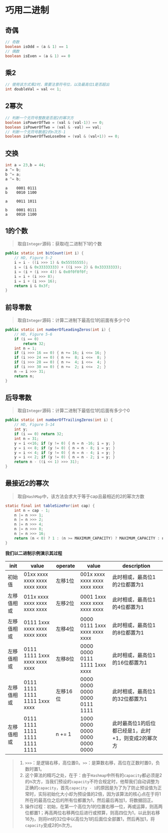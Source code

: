# 巧用二进制

## 奇偶

```java
// 奇数
boolean isOdd = (a & 1) == 1
// 偶数
boolean isEven = (a & 1) == 0
```

## 乘2

```java
// 使用该方式乘2时，需要注意符号位，以及最高位1是否超出
int doubleVal = val << 1;
```


## 2幂次

```java
// 判断一个无符号整数是否是2的幂次方
boolean isPowerOfTwo = (val & (val-1)) == 0;
boolean isPowerOfTwo = (val & -val) == val;
// 判断一个无符号数是2的n次方-1
boolean isPowerOfTwoLoseOne = (val & (val+1)) == 0;
```

## 交换

```java
int a = 23,b = 44;
a ^= b;        
b ^= a;        
a ^= b;
```
    a    0001 0111
    b    0010 1100

    a    0011 1011

    b    0001 0111
    a    0010 1100

## 1的个数

> 取自`Integer`源码：获取i在二进制下1的个数

```java
public static int bitCount(int i) {
    // HD, Figure 5-2
    i = i - ((i >>> 1) & 0x55555555);
    i = (i & 0x33333333) + ((i >>> 2) & 0x33333333);
    i = (i + (i >>> 4)) & 0x0f0f0f0f;
    i = i + (i >>> 8);
    i = i + (i >>> 16);
    return i & 0x3f;
}
```

## 前导零数

> 取自`Integer`源码：计算二进制下最高位1的前面有多少个0

```java
public static int numberOfLeadingZeros(int i) {
    // HD, Figure 5-6
    if (i == 0)
        return 32;
    int n = 1;
    if (i >>> 16 == 0) { n += 16; i <<= 16; }
    if (i >>> 24 == 0) { n +=  8; i <<=  8; }
    if (i >>> 28 == 0) { n +=  4; i <<=  4; }
    if (i >>> 30 == 0) { n +=  2; i <<=  2; }
    n -= i >>> 31;
    return n;
}
```

## 后导零数

> 取自`Integer`源码：计算二进制下最低位1的后面有多少个0

```java
public static int numberOfTrailingZeros(int i) {
    // HD, Figure 5-14
    int y;
    if (i == 0) return 32;
    int n = 31;
    y = i <<16; if (y != 0) { n = n -16; i = y; }
    y = i << 8; if (y != 0) { n = n - 8; i = y; }
    y = i << 4; if (y != 0) { n = n - 4; i = y; }
    y = i << 2; if (y != 0) { n = n - 2; i = y; }
    return n - ((i << 1) >>> 31);
}
```

## 最接近2的幂次

>取自`HashMap`中，该方法会求大于等于cap且最相近的2的幂次方数

```java
static final int tableSizeFor(int cap) {
    int n = cap - 1;
    n |= n >>> 1;
    n |= n >>> 2;
    n |= n >>> 4;
    n |= n >>> 8;
    n |= n >>> 16;
    return (n < 0) ? 1 : (n >= MAXIMUM_CAPACITY) ? MAXIMUM_CAPACITY : n + 1;
}
```

**我们以二进制示例演示其过程**  

|init|value|operate|value|description|
|---|---|---|---|---|
|初始值|01xx xxxx xxxx xxxx xxxx xxxx|左移1位|001x xxxx xxxx xxxx xxxx xxxx|此时相或，最高位1的2位都置为1|
|左移值相或|011x xxxx xxxx xxxx xxxx xxxx|左移2位|0001 1xxx xxxx xxxx xxxx xxxx|此时相或，最高位1的4位都置为1|
|左移值相或|0111 1xxx xxxx xxxx xxxx xxxx|左移4位|0000 0111 1xxx xxxx xxxx xxxx|此时相或，最高位1的8位都置为1|
|左移值相或|0111 1111 1xxx xxxx xxxx xxxx|左移8位|0000 0000 0111 1111 1xxx xxxx|此时相或，最高位1的16位都置为1|
|左移值相或|0111 1111 1111 1111 1xxx xxxx|左移16位|0000 0000 0000 0000 0111 1111|此时相或，最高位1的32位都置为1|
|左移值相或|0111 1111 1111 1111 1111 1111|n += 1|1000 0000 0000 0000 0000 0000|此时最高位1的后位都已经是1，此时+1，则变成2的幂次方|


>1. `>>>`：是逻辑右移，高位置0。`>>`：是算数右移，高位在正数时置0，负数时置1。  
>2. 这个算法的精巧之处，在于：由于`Hashmap`中所有的`capacity`都必须是2的n次方，当我们预设的`capacity`不符合规定时，他帮我们自动调整为正确的`capacity`，首先`capacity - 1`的原因是为了为了防止预设值为正常时，实际初始化大小却为预设值的2倍，因为该算法的核心点在于将1所在的最高位之后的所有位都置为1，然后最后再加1，将数据回正。  
>3. 操作过程：初始，在第一个高位为1的位置右移一位，再或运算，则高两位都置1；再高两位右移两位后进行或预算，则高四位为1，以此到右移16为，则将int的32位中以高位为1的后面位全部置1，然后再加1，将`capacity`变成2的n次方。  